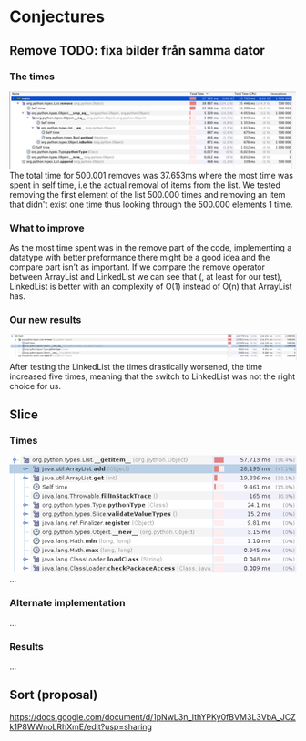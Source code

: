 # Conjectures

## Remove TODO: fixa bilder från samma dator
### The times
![Profiler for original](ProfilerRemove.png)
The total time for 500.001 removes was 37.653ms where the most time was spent in self time, i.e the actual removal of items from the list. We tested removing the first element of the list 500.000 times and removing an item that didn't exist one time thus looking through the 500.000 elements 1 time.
### What to improve
As the most time spent was in the remove part of the code, implementing a datatype with better preformance there might be a good idea and the compare part isn't as important. If we compare the remove operator between ArrayList and LinkedList we can see that (, at least for our test), LinkedList is better with an complexity of O(1) instead of O(n) that ArrayList has.
### Our new results
![Profiler for Updated](ProfilerRemoveUpdated.png)
After testing the LinkedList the times drastically worsened, the time increased five times, meaning that the switch to LinkedList was not the right choice for us.

## Slice

### Times

![Profile for original implementation](ProfilerSlice.png)
...

### Alternate implementation
...

### Results
...




## Sort (proposal)
https://docs.google.com/document/d/1pNwL3n_IthYPKy0fBVM3L3VbA_JCZk1P8WWnoLRhXmE/edit?usp=sharing
